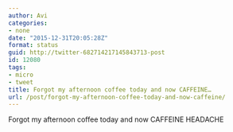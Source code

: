 ```yaml
---
author: Avi
categories:
- none
date: "2015-12-31T20:05:28Z"
format: status
guid: http://twitter-682714217145843713-post
id: 12080
tags:
- micro
- tweet
title: Forgot my afternoon coffee today and now CAFFEINE…
url: /post/forgot-my-afternoon-coffee-today-and-now-caffeine/
---
```

Forgot my afternoon coffee today and now CAFFEINE HEADACHE